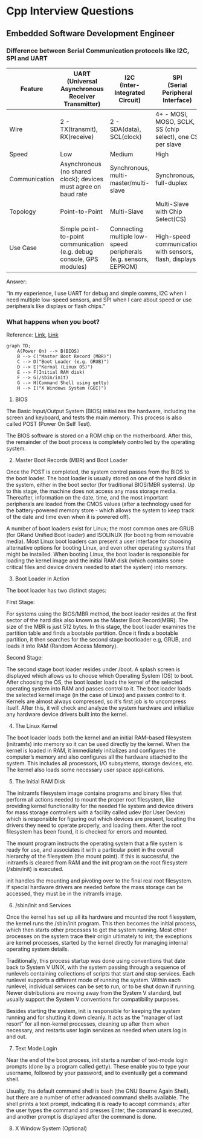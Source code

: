 # Cpp Interview Questions

## Embedded Software Development Engineer

### Difference between Serial Communication protocols like I2C, SPI and UART

| Feature       | UART<br>(Universal Asynchronous Receiver Transmitter)                 | I2C<br>(Inter-Integrated Circuit)                                | SPI<br>(Serial Peripheral Interface)                      |
| ------------- | --------------------------------------------------------------------- | ---------------------------------------------------------------- | --------------------------------------------------------- |
| Wire          | 2 - TX(transmit), RX(receive)                                         | 2 - SDA(data), SCL(clock)                                        | 4+ - MOSI, MOSO, SCLK, SS (chip select), one CS per slave |
| Speed         | Low                                                                   | Medium                                                           | High                                                      |
| Communication | Asynchronous (no shared clock); devices must agree on baud rate       | Synchronous, multi-master/multi-slave                            | Synchronous, full-duplex                                  |
| Topology      | Point-to-Point                                                        | Multi-Slave                                                      | Multi-Slave with Chip Select(CS)                          |
| Use Case      | Simple point-to-point communication (e.g. debug console, GPS modules) | Connecting multiple low-speed peripherals (e.g. sensors, EEPROM) | High-speed communication with sensors, flash, displays    |

Answer:

“In my experience, I use UART for debug and simple comms, I2C when I need multiple low-speed sensors, and SPI when I care about speed or use peripherals like displays or flash chips.”

### What happens when you boot?

Reference: [Link](https://leetcode.com/discuss/post/124638/what-happens-in-the-background-from-the-f4k7h/), [Link](https://opensource.com/article/17/2/linux-boot-and-startup)

```mermaid
graph TD;
    A(Power On) --> B(BIOS)
    B --> C("Master Boot Record (MBR)")
    C --> D("Boot Loader (e.g. GRUB)")
    D --> E("Kernal (Linux OS)")
    E --> F(Initial RAM disk)
    F --> G(/sbin/init)
    G --> H(Command Shell using getty)
    H --> I("X Windows System (GUI)")
```

1. BIOS

The Basic Input/Output System (BIOS) initializes the hardware, including the screen and keyboard, and tests the main memory. This process is also called POST (Power On Self Test).

The BIOS software is stored on a ROM chip on the motherboard. After this, the remainder of the boot process is completely controlled by the operating system.

2. Master Boot Records (MBR) and Boot Loader

Once the POST is completed, the system control passes from the BIOS to the boot loader. The boot loader is usually stored on one of the hard disks in the system, either in the boot sector (for traditional BIOS/MBR systems). Up to this stage, the machine does not access any mass storage media. Thereafter, information on the date, time, and the most important peripherals are loaded from the CMOS values (after a technology used for the battery-powered memory store - which allows the system to keep track of the date and time even when it is powered off).

A number of boot loaders exist for Linux; the most common ones are GRUB (for GRand Unified Boot loader) and ISOLINUX (for booting from removable media). Most Linux boot loaders can present a user interface for choosing alternative options for booting Linux, and even other operating systems that might be installed. When booting Linux, the boot loader is responsible for loading the kernel image and the initial RAM disk (which contains some critical files and device drivers needed to start the system) into memory.

3. Boot Loader in Action

The boot loader has two distinct stages:

First Stage:

For systems using the BIOS/MBR method, the boot loader resides at the first sector of the hard disk also known as the Master Boot Record(MBR). The size of the MBR is just 512 bytes. In this stage, the boot loader examines the partition table and finds a bootable partition. Once it finds a bootable partition, it then searches for the second stage bootloader e.g, GRUB, and loads it into RAM (Random Access Memory).

Second Stage:

The second stage boot loader resides under /boot. A splash screen is displayed which allows us to choose which Operating System (OS) to boot. After choosing the OS, the boot loader loads the kernel of the selected operating system into RAM and passes control to it.
The boot loader loads the selected kernel image (in the case of Linux) and passes control to it. Kernels are almost always compressed, so it's first job is to uncompress itself. After this, it will check and analyze the system hardware and initialize any hardware device drivers built into the kernel.

4. The Linux Kernel

The boot loader loads both the kernel and an initial RAM–based filesystem (initramfs) into memory so it can be used directly by the kernel.
When the kernel is loaded in RAM, it immediately initializes and configures the computer’s memory and also configures all the hardware attached to the system. This includes all processors, I/O subsystems, storage devices, etc. The kernel also loads some necessary user space applications.

5. The Initial RAM Disk

The initramfs filesystem image contains programs and binary files that perform all actions needed to mount the proper root filesystem, like providing kernel functionality for the needed file system and device drivers for mass storage controllers with a facility called udev (for User Device) which is responsible for figuring out which devices are present, locating the drivers they need to operate properly, and loading them. After the root filesystem has been found, it is checked for errors and mounted.

The mount program instructs the operating system that a file system is ready for use, and associates it with a particular point in the overall hierarchy of the filesystem (the mount point). If this is successful, the initramfs is cleared from RAM and the init program on the root filesystem (/sbin/init) is executed.

init handles the mounting and pivoting over to the final real root filesystem. If special hardware drivers are needed before the mass storage can be accessed, they must be in the initramfs image.

6. /sbin/init and Services

Once the kernel has set up all its hardware and mounted the root filesystem, the kernel runs the /sbin/init program. This then becomes the initial process, which then starts other processes to get the system running. Most other processes on the system trace their origin ultimately to init; the exceptions are kernel processes, started by the kernel directly for managing internal operating system details.

Traditionally, this process startup was done using conventions that date back to System V UNIX, with the system passing through a sequence of runlevels containing collections of scripts that start and stop services. Each runlevel supports a different mode of running the system. Within each runlevel, individual services can be set to run, or to be shut down if running. Newer distributions are moving away from the System V standard, but usually support the System V conventions for compatibility purposes.

Besides starting the system, init is responsible for keeping the system running and for shutting it down cleanly. It acts as the "manager of last resort" for all non-kernel processes, cleaning up after them when necessary, and restarts user login services as needed when users log in and out.

7. Text Mode Login

Near the end of the boot process, init starts a number of text-mode login prompts (done by a program called getty). These enable you to type your username, followed by your password, and to eventually get a command shell.

Usually, the default command shell is bash (the GNU Bourne Again Shell), but there are a number of other advanced command shells available. The shell prints a text prompt, indicating it is ready to accept commands; after the user types the command and presses Enter, the command is executed, and another prompt is displayed after the command is done.

8. X Window System (Optional)